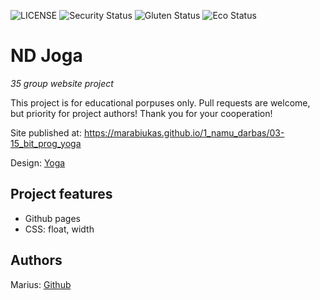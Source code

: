 ![LICENSE](https://img.shields.io/badge/license-MIT-blue.svg?style=flat-square)
![Security Status](https://img.shields.io/security-headers?label=Security&url=https%3A%2F%2Fgithub.com&style=flat-square)
![Gluten Status](https://img.shields.io/badge/Gluten-Free-green.svg)
![Eco Status](https://img.shields.io/badge/ECO-Friendly-green.svg)

# ND Joga

_35 group website project_

This project is for educational porpuses only. Pull requests are welcome, but priority for project authors! Thank you for your cooperation!

Site published at: https://marabiukas.github.io/1_namu_darbas/03-15_bit_prog_yoga

Design: [Yoga](https://cdn.discordapp.com/attachments/850245533838868480/916019208788258886/yoga-lifestyle.png)

## Project features

-   Github pages
-   CSS: float, width

## Authors

Marius: [Github](https://github.com/Marabiukas)